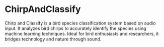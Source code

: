 # ChirpAndClassify
Chirp and Classify is a bird species classification system based on audio input. It analyzes bird chirps to accurately identify the species using machine learning techniques. Ideal for bird enthusiasts and researchers, it bridges technology and nature through sound.
